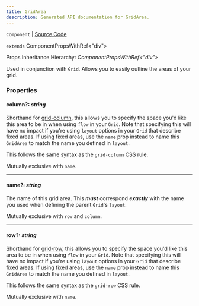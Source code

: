 ```yaml
---
title: GridArea
description: Generated API documentation for GridArea.
---
```


`Component` | [Source Code](https://github.com/mrCamelCode/jtjs-react/blob/0e141e63e22c212c71ce52ba40f0472cc9028516/lib/components/wrappers/layout/GridArea.tsx#L41)

`extends` ComponentPropsWithRef<"div">

Props Inheritance Hierarchy: _ComponentPropsWithRef<"div">_

Used in conjunction with `Grid`. Allows you to easily outline the areas of your grid.

### Properties

#### column?: _string_

Shorthand for [grid-column](https://developer.mozilla.org/en-US/docs/Web/CSS/grid-column), this allows
you to specify the space you'd like this area to be in when using `flow` in your `Grid`. Note that
specifying this will have no impact if you're using `layout` options in your `Grid` that describe
fixed areas. If using fixed areas, use the `name` prop instead to name this `GridArea` to match the name
you defined in `layout`.

This follows the same syntax as the `grid-column` CSS rule.

Mutually exclusive with `name`.

---

#### name?: _string_

The name of this grid area. This **_must_** correspond **_exactly_** with the
name you used when defining the parent `Grid`'s `layout`.

Mutually exclusive with `row` and `column`.

---

#### row?: _string_

Shorthand for [grid-row](https://developer.mozilla.org/en-US/docs/Web/CSS/grid-row), this allows
you to specify the space you'd like this area to be in when using `flow` in your `Grid`. Note that
specifying this will have no impact if you're using `layout` options in your `Grid` that describe
fixed areas. If using fixed areas, use the `name` prop instead to name this `GridArea` to match the name
you defined in `layout`.

This follows the same syntax as the `grid-row` CSS rule.

Mutually exclusive with `name`.